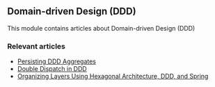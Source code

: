 ## Domain-driven Design (DDD)

This module contains articles about Domain-driven Design (DDD)

### Relevant articles

- [Persisting DDD Aggregates](https://www.surya.com/spring-persisting-ddd-aggregates)
- [Double Dispatch in DDD](https://www.surya.com/ddd-double-dispatch)
- [Organizing Layers Using Hexagonal Architecture, DDD, and Spring](https://www.surya.com/hexagonal-architecture-ddd-spring)
